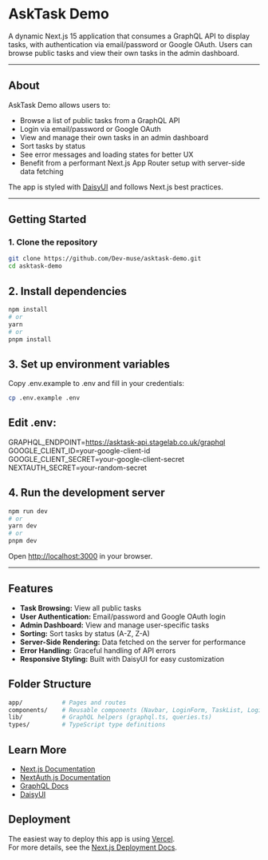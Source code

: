 # AskTask Demo

A dynamic Next.js 15 application that consumes a GraphQL API to display tasks, with authentication via email/password or Google OAuth. Users can browse public tasks and view their own tasks in the admin dashboard.

---

## About

AskTask Demo allows users to:

- Browse a list of public tasks from a GraphQL API
- Login via email/password or Google OAuth
- View and manage their own tasks in an admin dashboard
- Sort tasks by status
- See error messages and loading states for better UX
- Benefit from a performant Next.js App Router setup with server-side data fetching

The app is styled with [DaisyUI](https://daisyui.com) and follows Next.js best practices.

---

## Getting Started

### 1. Clone the repository

```bash
git clone https://github.com/Dev-muse/asktask-demo.git
cd asktask-demo
```

## 2. Install dependencies

```bash
npm install
# or
yarn
# or
pnpm install
```

## 3. Set up environment variables

Copy .env.example to .env and fill in your credentials:
```bash
cp .env.example .env
```

## Edit .env:
GRAPHQL_ENDPOINT=https://asktask-api.stagelab.co.uk/graphql
GOOGLE_CLIENT_ID=your-google-client-id
GOOGLE_CLIENT_SECRET=your-google-client-secret
NEXTAUTH_SECRET=your-random-secret


## 4. Run the development server
```bash
npm run dev
# or
yarn dev
# or
pnpm dev
```

Open [http://localhost:3000](http://localhost:3000) in your browser.

---

## Features

- **Task Browsing:** View all public tasks
- **User Authentication:** Email/password and Google OAuth login
- **Admin Dashboard:** View and manage user-specific tasks
- **Sorting:** Sort tasks by status (A-Z, Z-A)
- **Server-Side Rendering:** Data fetched on the server for performance
- **Error Handling:** Graceful handling of API errors
- **Responsive Styling:** Built with DaisyUI for easy customization


## Folder Structure
```bash
app/           # Pages and routes
components/    # Reusable components (Navbar, LoginForm, TaskList, LoginButton, etc.)
lib/           # GraphQL helpers (graphql.ts, queries.ts)
types/         # TypeScript type definitions
```

## Learn More

- [Next.js Documentation](https://nextjs.org/docs)
- [NextAuth.js Documentation](https://next-auth.js.org/getting-started/introduction)
- [GraphQL Docs](https://graphql.org/learn/)
- [DaisyUI](https://daisyui.com)


## Deployment

The easiest way to deploy this app is using [Vercel](https://vercel.com/new?utm_source=github&utm_medium=readme).  
For more details, see the [Next.js Deployment Docs](https://nextjs.org/docs/app/building-your-application/deploying).
